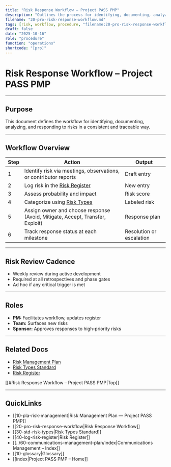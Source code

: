 ```yaml
---
title: "Risk Response Workflow — Project PASS PMP"
description: "Outlines the process for identifying, documenting, analyzing, and responding to risks in a consistent and traceable manner."
filename: "20-pro-risk-response-workflow.md"
tags: [risk, workflow, procedure, "filename:20-pro-risk-response-workflow.md"]
draft: false
date: "2025-10-16"
role: "procedure"
function: "operations"
shortcode: "[pro]"
---
```


# Risk Response Workflow – Project PASS PMP  

---

## Purpose

This document defines the workflow for identifying, documenting, analyzing, and responding to risks in a consistent and traceable way.

---

## Workflow Overview

| Step | Action | Output |
|------|--------|--------|
| 1 | Identify risk via meetings, observations, or contributor reports | Draft entry |
| 2 | Log risk in the [Risk Register](log-risk-register.md) | New entry |
| 3 | Assess probability and impact | Risk score |
| 4 | Categorize using [Risk Types](std-risk-types.md) | Labeled risk |
| 5 | Assign owner and choose response (Avoid, Mitigate, Accept, Transfer, Exploit) | Response plan |
| 6 | Track response status at each milestone | Resolution or escalation |

---

## Risk Review Cadence

- Weekly review during active development  
- Required at all retrospectives and phase gates  
- Ad hoc if any critical trigger is met

---

## Roles

- **PM:** Facilitates workflow, updates register  
- **Team:** Surfaces new risks  
- **Sponsor:** Approves responses to high-priority risks

---

## Related Docs

- [Risk Management Plan](pla-risk-management.md)  
- [Risk Types Standard](std-risk-types.md)  
- [Risk Register](log-risk-register.md)

[[#Risk Response Workflow – Project PASS PMP|Top]]

---

## QuickLinks
- [[10-pla-risk-management|Risk Management Plan — Project PASS PMP]]
- [[20-pro-risk-response-workflow|Risk Response Workflow]]
- [[30-std-risk-types|Risk Types Standard]]
- [[40-log-risk-register|Risk Register]]
- [[../60-communications-management-plan/index|Communications Management – Index]]
- [[10-glossary|Glossary]]
- [[index|Project PASS PMP – Home]]

